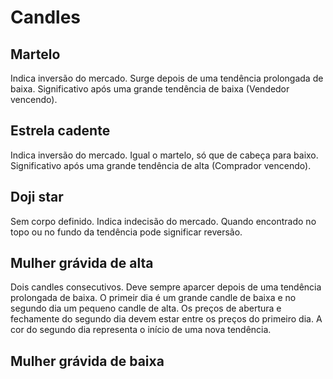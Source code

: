 # Candles

## Martelo
Indica inversão do mercado.
Surge depois de uma tendência prolongada de baixa.
Significativo após uma grande tendência de baixa (Vendedor vencendo).

## Estrela cadente
Indica inversão do mercado.
Igual o martelo, só que de cabeça para baixo.
Significativo após uma grande tendência de alta (Comprador vencendo).

## Doji star
Sem corpo definido.
Indica indecisão do mercado.
Quando encontrado no topo ou no fundo da tendência pode significar reversão.

## Mulher grávida de alta
Dois candles consecutivos.
Deve sempre aparcer depois de uma tendência prolongada de baixa.
O primeir dia é um grande candle de baixa e no segundo dia um pequeno candle de alta.
Os preços de abertura e fechamente do segundo dia devem estar entre os preços do primeiro dia.
A cor do segundo dia representa o início de uma nova tendência.

## Mulher grávida de baixa